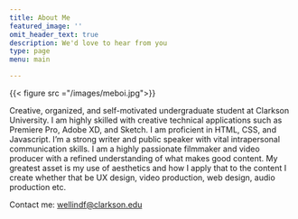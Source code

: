 ```yaml
---
title: About Me
featured_image: ''
omit_header_text: true
description: We'd love to hear from you
type: page
menu: main

---
```


 {{< figure src ="/images/meboi.jpg">}}


Creative, organized, and self-motivated undergraduate student at Clarkson University. I am highly skilled with creative technical applications such as Premiere Pro, Adobe XD, and Sketch. I am proficient in HTML, CSS, and Javascript. I’m a strong writer and public speaker with vital intrapersonal communication skills. I am a highly passionate filmmaker and video producer with a refined understanding of what makes good content. My greatest asset is my use of aesthetics and how I apply that to the content I create whether that be UX design, video production, web design, audio production etc.


Contact me: wellindf@clarkson.edu 
